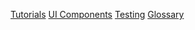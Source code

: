 [Tutorials](/tutorials/)
[UI Components](/custom-elements/)
[Testing](/testing/)
[Glossary](/glossary/)
